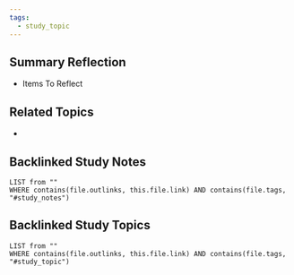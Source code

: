 ```yaml
---
tags:
  - study_topic
---
```

## Summary Reflection
- Items To Reflect

## Related Topics
- 
## Backlinked Study Notes 

```dataview
LIST from ""
WHERE contains(file.outlinks, this.file.link) AND contains(file.tags, "#study_notes")
```

## Backlinked Study Topics 

```dataview
LIST from ""
WHERE contains(file.outlinks, this.file.link) AND contains(file.tags, "#study_topic")
```



